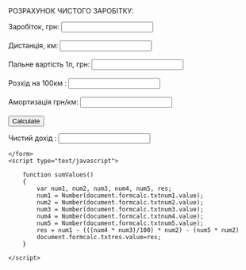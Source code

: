 <!DOCTYPE html>
<html>
<head>
	<meta charset="utf-8">
	<meta name="viewport" content="width=device-width, initial-scale=1">
	<title>Calculate Taxi</title>
</head>
<body>
	<form name="formcalc">
		РОЗРАХУНОК ЧИСТОГО ЗАРОБІТКУ:<p>
		Заробіток, грн: <input type="number" name = "txtnum1">
		<br><br>
		Дистанція, км: <input type="number" name="txtnum2" >
		<br><br>
		Пальне вартість 1л, грн: <input type="number" name="txtnum3" >
		<br><br>
		Розхід на 100км : <input type="number" name="txtnum4" >
		<br><br>
		Амортизація грн/км: <input type="number" name="txtnum5" >
		<br><br>
		<input type="button" value="Calculate" onclick="sumValues()">
		<p>
		Чистий дохід : <input type="number" name="txtres" readonly>

		
	</form>
	<script type="text/javascript">
		
		function sumValues()
		{
			var num1, num2, num3, num4, num5, res;
			num1 = Number(document.formcalc.txtnum1.value);
			num2 = Number(document.formcalc.txtnum2.value);
			num3 = Number(document.formcalc.txtnum3.value);
			num4 = Number(document.formcalc.txtnum4.value);
			num5 = Number(document.formcalc.txtnum5.value);
			res = num1 - (((num4 * num3)/100) * num2) - (num5 * num2)
			document.formcalc.txtres.value=res;
		}

	</script>
</body>
</html>
